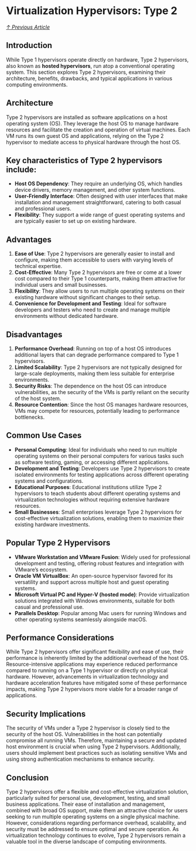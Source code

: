 # Virtualization Hypervisors: Type 2
*[↑ Previous Article](./2-0-virtualization.md)*

## Introduction
While Type 1 hypervisors operate directly on hardware, Type 2 hypervisors, also known as **hosted hypervisors**, run atop a conventional operating system. This section explores Type 2 hypervisors, examining their architecture, benefits, drawbacks, and typical applications in various computing environments.

## Architecture
Type 2 hypervisors are installed as software applications on a host operating system (OS). They leverage the host OS to manage hardware resources and facilitate the creation and operation of virtual machines. Each VM runs its own guest OS and applications, relying on the Type 2 hypervisor to mediate access to physical hardware through the host OS.

## Key characteristics of Type 2 hypervisors include:
- **Host OS Dependency**: They require an underlying OS, which handles device drivers, memory management, and other system functions.
- **User-Friendly Interface**: Often designed with user interfaces that make installation and management straightforward, catering to both casual and professional users.
- **Flexibility**: They support a wide range of guest operating systems and are typically easier to set up on existing hardware.

## Advantages
1. **Ease of Use**: Type 2 hypervisors are generally easier to install and configure, making them accessible to users with varying levels of technical expertise.
2. **Cost-Effective**: Many Type 2 hypervisors are free or come at a lower cost compared to their Type 1 counterparts, making them attractive for individual users and small businesses.
3. **Flexibility**: They allow users to run multiple operating systems on their existing hardware without significant changes to their setup.
4. **Convenience for Development and Testing**: Ideal for software developers and testers who need to create and manage multiple environments without dedicated hardware.

## Disadvantages
1. **Performance Overhead**: Running on top of a host OS introduces additional layers that can degrade performance compared to Type 1 hypervisors.
2. **Limited Scalability**: Type 2 hypervisors are not typically designed for large-scale deployments, making them less suitable for enterprise environments.
3. **Security Risks**: The dependence on the host OS can introduce vulnerabilities, as the security of the VMs is partly reliant on the security of the host system.
4. **Resource Contention**: Since the host OS manages hardware resources, VMs may compete for resources, potentially leading to performance bottlenecks.

## Common Use Cases
- **Personal Computing**: Ideal for individuals who need to run multiple operating systems on their personal computers for various tasks such as software testing, gaming, or accessing different applications.
- **Development and Testing**: Developers use Type 2 hypervisors to create isolated environments for testing applications across different operating systems and configurations.
- **Educational Purposes**: Educational institutions utilize Type 2 hypervisors to teach students about different operating systems and virtualization technologies without requiring extensive hardware resources.
- **Small Businesses**: Small enterprises leverage Type 2 hypervisors for cost-effective virtualization solutions, enabling them to maximize their existing hardware investments.

## Popular Type 2 Hypervisors
- **VMware Workstation and VMware Fusion**: Widely used for professional development and testing, offering robust features and integration with VMware’s ecosystem.
- **Oracle VM VirtualBox**: An open-source hypervisor favored for its versatility and support across multiple host and guest operating systems.
- **Microsoft Virtual PC and Hyper-V (hosted mode)**: Provide virtualization solutions integrated with Windows environments, suitable for both casual and professional use.
- **Parallels Desktop**: Popular among Mac users for running Windows and other operating systems seamlessly alongside macOS.

## Performance Considerations
While Type 2 hypervisors offer significant flexibility and ease of use, their performance is inherently limited by the additional overhead of the host OS. Resource-intensive applications may experience reduced performance compared to running on a Type 1 hypervisor or directly on physical hardware. However, advancements in virtualization technology and hardware acceleration features have mitigated some of these performance impacts, making Type 2 hypervisors more viable for a broader range of applications.

## Security Implications
The security of VMs under a Type 2 hypervisor is closely tied to the security of the host OS. Vulnerabilities in the host can potentially compromise all running VMs. Therefore, maintaining a secure and updated host environment is crucial when using Type 2 hypervisors. Additionally, users should implement best practices such as isolating sensitive VMs and using strong authentication mechanisms to enhance security.

## Conclusion
Type 2 hypervisors offer a flexible and cost-effective virtualization solution, particularly suited for personal use, development, testing, and small business applications. Their ease of installation and management, combined with broad OS support, make them an attractive choice for users seeking to run multiple operating systems on a single physical machine. However, considerations regarding performance overhead, scalability, and security must be addressed to ensure optimal and secure operation. As virtualization technology continues to evolve, Type 2 hypervisors remain a valuable tool in the diverse landscape of computing environments.
